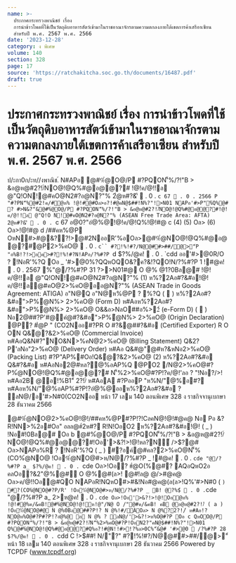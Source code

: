 ```yaml
---
name: >-
  ประกาศกระทรวงพาณิชย์ เรื่อง
  การนำข้าวโพดที่ใช้เป็นวัตถุดิบอาหารสัตว์เข้ามาในราชอาณาจักรตามความตกลงภายใต้เขตการค้าเสรีอาเซียน
  สำหรับปี พ.ศ. 2567 พ.ศ. 2566
date: '2023-12-28'
category: ง พิเศษ
volume: 140
section: 328
page: 17
source: 'https://ratchakitcha.soc.go.th/documents/16487.pdf'
draft: true
---
```


# ประกาศกระทรวงพาณิชย์ เรื่อง การนำข้าวโพดที่ใช้เป็นวัตถุดิบอาหารสัตว์เข้ามาในราชอาณาจักรตามความตกลงภายใต้เขตการค้าเสรีอาเซียน สำหรับปี พ.ศ. 2567 พ.ศ. 2566

ป/ะกา0ก/ะท//งพาณิช.์ N#APอ @#%ํ@O@/P #?PQON'็%/?!"B > &อ@ห@#2?!/์NO@!@Q%#@อ@@?# !@!ค/@!!ล @"Q!ON!@#คO@N2#?อ@N?"% 2ํ@ห#?&'ี  . 0 . `c 67  . 0 . 2566 P "#?PN'็%@#2!ค/#ํ@ห% !@!#@#Oล>อ?!#@คN@$##!N%?"!>N01 NAPอ'#>P"%์Q%@# ? #>N&?"&@#%ํ@O@/P #?PQON'็%/?!"B > &อ@ห@#2?!/์NO@!@Q%#@อ@@?#!@!ค/@!!ล @"Q!O N!@#คO@N2#?อ@N?"% (ASEAN Free Trade Area: AFTA) 2ํ@ห#?&'ี  . 0 . `c 67 อ@0?"อํ@%@!@!ค/@!Q%!@!#@ c (4) (5) Oล> (6) Oล>!@!#@ d /##คห%@P OหN#>#@&??!>@#2NออR'%อOล>@#%ํ@NO@!@Q%#@อ@@?#@P2>%คO@  . 0 . `c`` #?!%!#?/N@@##>##/@>"์P "อ%B!?!>อค>#?!%!#?N!APอ/?%#?P `d $?%/@ค!  . 0 . `cdd ออ'#>@0R/O ? !NอR'%?Q Oอ _ '#>@0%?QQหOQO&?ค?&!?QO!N/?%#?P 1 !#@ค!  . 0 . 2567 %"@/?%#?P 31 $?%/@ค!  . 0 . 256 e Oอ 2 Q%'#>@0%?Q ì O@/P #?PQON'็%/?!"B > &อ@ห@#2?!/์ î ห!@"ค/@!/N@ O@/P #?PNห!@>2ํ@ห#?&#ํ@อ@ห@#2?!/์ !@!>? อ?!#@0Bล@# '#>N #"Nอ" _^^c . 9^ . 9 9 #ห?22">!> 001 @P!?">P%ํ@N%> Oล>2N!# !@@'#>N#02!@>2!@ค!'#>@@!>OหNNอN?"!>/?%ออN?"Q!O Oอ 3 QหOO@/P # ? P QON'็%/?!"B > &อ@ห@#2?!/์N'็%2>%คO@#?P!Oอ!?ห%?2Aอ#?&#อ ? !NอR'%?Q O2 !Nอ#!0Bล@#Q%@#%ํ@NO@!@Q%#@อ@@?# NAPอ'#>อ&@#QO2>#$>>N01#@ O @% @1?0Bล@# !@!ค/@!!ล @"Q!ON!@#คO@N2#?อ@N?"% (1) ห%?2Aอ#?&#อ!@!ค/@!!ล@#คO@2>%คO@ออ@N?"% (ASEAN Trade in Goods Agreement: ATIGA) อ"N@Q อ"N@ห%@P ? %?Q (  ) ห%?2Aอ#?&#อ">P%ํ@N%> 2>%คO@ (Form D) ห#Aอห%?2Aอ#?&#อ">P%ํ@N%> 2>%คO@ O&&อ>NลO##อ%>2์ (e-Form D) (  ) Nอ2@##?P'#@คํ@#?&#อ">P%ํ@N%> 2>%คO@ (Origin Declaration) @P? #ํ@P " (CO2Nออ#?PR O #?&@##?&#อ (Certified Exporter) R O ON Q&ํ@?&2>%คO@ (Commercial Invoice) ห#AอQ&N#?"NO&N>%คN@2>%คO@ (Billing Statement) Q&2?P'ลNอ"2>%คO@ (Delivery Order) ห#Aอ Q&#@"@#ห?&หNอ2>%คO@ (Packing List) #?P"AP%#Oอ!Q&ํ@?&2>%คO@ (2) ห%?2Aอ#?&#อ Q&#?&#อ ห#AอNอ2@#หล?@%อAP%Q @PO2 /N@2>%คO@#?P%ํ@NO@!@Q%#@อ@@?# N'็%2>%คO@#?P!?ค/@!'ลอ ? "!Nอ?/>!ห#Aอ2B @อ!%B1"์ 2?!/์ ห#AอA #?PออP "ห%N/"@%อ#? ห#Aอห%N/"@%อAP%#?P!?อํ@%@ออห%?2Aอ#?&#อ ? ลN@/อ'#>N#0(CO2Nออ หน้า 17 เลม 140 ตอนพิเศษ 328 ง ราชกิจจานุเบกษา 28 ธันวาคม 2566

@#%ํ@NO@2>%คO@!@!/##คห%@P#?P!?!CลคN@!@!#@ค@ Nอ Pอ &? R!NN>%2อ#Oอ" อลล@#์2ห#? R!N!OอO2 ห%?2Aอ#?&#อ!@! ( _ ) !Nอ#!0Bล@# Oอ b @#%ํ@O@/P #?PQON'็%/?!"B > &อ@ห@#2?!/์NO@!@Q%#@อ@@?#!Oอ'>&?!>!@!หล?N์ />$?@# Oล>NAPอ%R ? !NอR'%?Q ( _ ) #?อค์@#คล?2>%คO@N'็%(CO%ํ@NO@ !Oอ%ํ@NO@#>ห/N@/?%#?P _ !#@ค!  . 0 . `cde "@/?%#?P a_ $?%/@ค!  . 0 . `cde Oล>!Oอ? #ํ@O(%@#? AQอQหO2อ คลOอ?&2"@%@#์ O @%@#(ล>! @#!ล@ @/>#@ค@ Oล>ค/@!!Oอ@#QO NAPอR!NQหO#>#&!Nอ#@ค@(ล(ล>!Q%'#>N#0 ( ` ) #?(CO%ํ@NO@#?P/R' !Oอ%ํ@NO@#>ห/N@/?%#?P _ B! @?%$์  . 0 . `cde "@/?%#?P a_ 2>ห@ค!  . 0 . `cde Oล>!Oอ'>&?!>!@!Oอํ@ห% !@!#@%ค/&คB!@#%ํ@NO@!@!ห!@"/N@ O /"@#ค/&คB! คB @อ@ห@#2?!/์ ( a ) !Oอ%ํ@NO@#@ N @%0Bล@##?P!? N @%!#/AOล> N @%?2?!/์ ห#Aอ!?NO@ห%O@#?P#?P!?อํ@%@ อ N @% ? ลN@/'>&?!>ห%O@#?P Oอ c QหOO@/P #?PQON'็%/?!"B > &อ@ห@#2?!/์N'็%2>%คO@#?P!OอN2?"คN@$##!N%?"!>N01 Q%@#%ํ@NO@!@Q%#@อ@@?#Q%อ?!#@N!!#>!?%ล>0C%"์&@# '#>@0  /?%#?P 28 $?%/@ค!  . 0 . `cdd C !>$##! N/"?" #?!%!#?/N@@##>##/@>"์ หน้า 18 เลม 140 ตอนพิเศษ 328 ง ราชกิจจานุเบกษา 28 ธันวาคม 2566 Powered by TCPDF (www.tcpdf.org)
